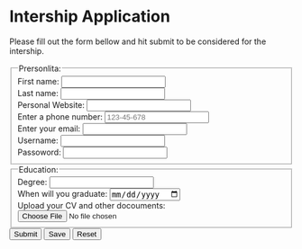 <!DOCTYPE html>
<html>
<head>
<title>ahmad</title>
<link rel="stylesheet" href="style.css">
</head>
<body>
<h1>Intership Application</h1>
<p>Please fill out the form bellow and hit submit to be considered for the intership.</p>
<form id="myForm">
<fieldset>
<legend>Prersonlita:</legend>
  <label for="fname">First name:</label>
  <input type="text" id="fname" name="fname"><br>
  <label for="lname">Last name:</label>
  <input type="text" id="lname" name="lname"><br>
  <label for="Web">Personal Website:</label>
  <input type="url" id="Web" name="Web"><br>
  <label for="phone">Enter a phone number:</label>
  <input type="tel" id="phone" name="phone" placeholder="123-45-678" pattern="[0-9]{3}-[0-9]{2}-[0-9]{3}" required><br>
  <label for="email">Enter your email:</label>
  <input type="email" id="email" name="email" required><br>
  <label for="Username">Username:</label>
  <input type="text" id="Username" name="Username"><br>
   <label for="pass">Passoword:</label>
  <input type="password" id="Pass" name="Pass"><br>
  </fieldset>
<fieldset>
<legend>Education:</legend>
  <label for="Degree">Degree:</label>
  <input list="Degrees" name="Degree" id="Degree">
  <datalist id="Degrees">
    <option value="Associate">
    <option value="Bachelor">
    <option value="Masters">
    <option value="Ph.D">
    <option value="other">
  </datalist>
  <br>
<label for="graduate">When will you graduate:</label>
<input type="date" id="graduate" name="graduate"><br>
<label for="CV">Upload your CV and other docouments:</label>
<input type="file" id="CV" name="CV">
</fieldset>
<div class="center">
<input type="submit" value="Submit" onclick="return validateForm()">
<input type="submit" value="Save" onclick ="return Save()">
<input type="reset" value="Reset">
</div>
</form>	
<script src="jsfile.js"></script>
</body>
</html>
